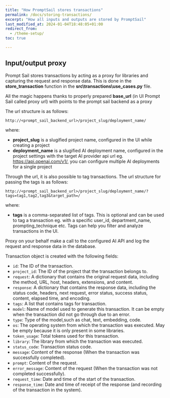 ```yaml
---
title: "How PromptSail stores transactions"
permalink: /docs/storing-transactions/
excerpt: "How all inputs and outputs are stored by PromptSail"
last_modified_at: 2024-01-04T18:48:05+01:00
redirect_from:
  - /theme-setup/
toc: true

---
```



## Input/output proxy

Prompt Sail stores transactions by acting as a proxy for libraries and capturing the request and response data. This is done in the **store_transaction** function in the **src\transactions\use_cases.py** file.

All the magic happens thanks to properly prepared **base_url** (in UI Prompt Sail called proxy url) with points to the  prompt sail backend as a proxy

The url structure is as follows:

```
http://<prompt_sail_backend_url>/project_slug/deployment_name/
```

where: 
* **project_slug** is a slugified project name, configured in the UI while creating a project
* **deployment_name** is a slugified AI deployment name, configured in the project settings with the target AI provider api url eg. https://api.openai.com/v1/, you can configure multiple AI deployments for a single project

Through the url, it is also possible to tag transactions. The url structure for passing the tags is as follows:

```
http://<prompt_sail_backend_url>/project_slug/deployment_name/?tags=tag1,tag2,tag3&target_path=/
```

where:
* **tags** is a comma-separated list of tags. This is optional and can be used to tag a transaction eg. with a specific user_id, 
department_name, prompting_technique etc. Tags can help you filter and analyze transactions in the UI.


Proxy on your behalf make a call to the configured AI API and log the request and response data in the database.

Transaction object is created with the following fields:

* `id`: The ID of the transaction.
* `project_id`: The ID of the project that the transaction belongs to.
* `request`: A dictionary that contains the original request data, including the method, URL, host, headers, extensions, and content.
* `response`: A dictionary that contains the response data, including the status code, headers, next request, error status, success status, content, elapsed time, and encoding.
* `tags`: A list that contains tags for transaction.
* `model`: Name of model used to generate this transaction. It can be empty when the transaction did not go through due to an error.
* `type`: Type of the model,such as chat, text, embedding, code.
* `os`: The operating system from which the transaction was executed. May be empty because it is only present in some libraries.
* `token_usage`: Total tokens used for this transaction.
* `library`: The library from which the transaction was executed.
* `status_code`: Transaction status code.
* `message`: Content of the response (When the transaction was successfully completed).
* `prompt`: Content of the request.
* `error_message`: Content of the request (When the transaction was not completed successfully).
* `request_time`: Date and time of the start of the transaction.
* `response_time`: Date and time of receipt of the response (and recording of the transaction in the system).